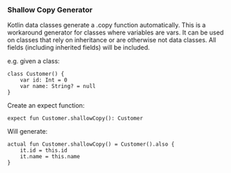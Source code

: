 
### Shallow Copy Generator

Kotlin data classes generate a .copy function automatically. This is a workaround generator for classes where variables 
are vars. It can be used on classes that rely on inheritance or are otherwise not data classes. All fields (including
inherited fields) will be included.

e.g. given a class:

```
class Customer() {
    var id: Int = 0
    var name: String? = null
}       
```

Create an expect function:
```
expect fun Customer.shallowCopy(): Customer
```


Will generate:

```
actual fun Customer.shallowCopy() = Customer().also {
    it.id = this.id
    it.name = this.name
}
```

